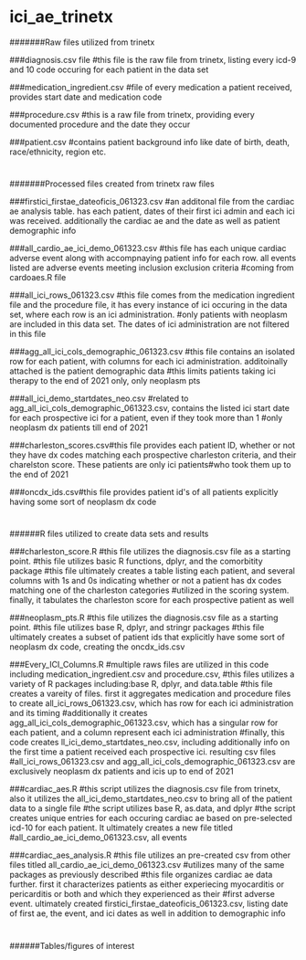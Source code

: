# ici_ae_trinetx
#######Raw files utilized from trinetx

###diagnosis.csv file
#this file is the raw file from trinetx, listing every icd-9 and 10 code occuring for each patient in the data set

###medication_ingredient.csv
#file of every medication a patient received, provides start date and medication code

###procedure.csv
#this is a raw file from trinetx, providing every documented procedure and the date they occur

###patient.csv
#contains patient background info like date of birth, death, race/ethnicity, region etc. 
#
#
#
#
#
#######Processed files created from trinetx raw files

###firstici_firstae_dateoficis_061323.csv
#an additonal file from the cardiac ae analysis table. has each patient, dates of their first ici admin and each ici was received. additionally the cardiac ae and the date as well as patient demographic info

###all_cardio_ae_ici_demo_061323.csv
#this file has each unique cardiac adverse event along with accompnaying patient info for each row. all events listed are adverse events meeting inclusion exclusion criteria
#coming from cardoaes.R file

###all_ici_rows_061323.csv
#this file comes from the medication ingredient file and the procedure file, it has every instance of ici occuring in the data set, where each row is an ici administration.
#only patients with neoplasm are included in this data set. The dates of ici administration are not filtered in this file

###agg_all_ici_cols_demographic_061323.csv
#this file contains an isolated row for each patient, with columns for each ici administration. additoinally attached is the patient demographic data
#this limits patients taking ici therapy to the end of 2021 only, only neoplasm pts

###all_ici_demo_startdates_neo.csv
#related to agg_all_ici_cols_demographic_061323.csv, contains the listed ici start date for each prospective ici for a patient, even if they took more than 1
#only neoplasm dx patients till end of 2021

###charleston_scores.csv#this file provides each patient ID, whether or not they have dx codes matching each prospective charleston criteria, and their charelston score. These patients are only ici patients#who took them up to the end of 2021

###oncdx_ids.csv#this file provides patient id's of all patients explicitly having some sort of neoplasm dx code
#
#
#
#
#
######R files utilized to create data sets and results

###charleston_score.R
#this file utilizes the diagnosis.csv file as a starting point.
#this file utilizes basic R functions, dplyr, and the comorbitity package
#this file ultimately creates a table listing each patient, and several columns with 1s and 0s indicating whether or not a patient has dx codes matching one of the charleston categories
#utilized in the scoring system. finally, it tabulates the charleston score for each prospective patient as well

###neoplasm_pts.R
#this file utilizes the diagnosis.csv file as a starting point.
#this file utilizes base R, dplyr, and stringr packages
#this file ultimately creates a subset of patient ids that explicitly have some sort of neoplasm dx code, creating the oncdx_ids.csv

###Every_ICI_Columns.R
#multiple raws files are utilized in this  code including medication_ingredient.csv and procedure.csv, 
#this files utilizes a variety of R packages including:base R, dplyr, and data.table
#this file creates a vareity of files. first it aggregates medication and procedure files to create all_ici_rows_061323.csv, which has row for each ici administration and its timing
#additionally it creates agg_all_ici_cols_demographic_061323.csv, which has a singular row for each patient, and a column represent each ici administration
#finally, this code creates ll_ici_demo_startdates_neo.csv, including additionally info on the first time a patient received each prospective ici. resulting csv files
#all_ici_rows_061323.csv and agg_all_ici_cols_demographic_061323.csv are exclusively neoplasm dx patients and icis up to end of 2021

###cardiac_aes.R
#this script utilizes the diagnosis.csv file from trinetx, also it utilizes the all_ici_demo_startdates_neo.csv to bring all of the patient data to a single file
#the script utilizes base R, as.data, and dplyr
#the script creates unique entries for each occuring cardiac ae based on pre-selected icd-10 for each patient. It ultimately creates a new file titled 
#all_cardio_ae_ici_demo_061323.csv, all events 

###cardiac_aes_analysis.R
#this file utilizes an pre-created csv from other files titled all_cardio_ae_ici_demo_061323.csv
#utilizes many of the same packages as previously described 
#this file organizes cardiac ae data further. first it characterizes patients as either experiecing myocarditis or pericarditis or both and which they experienced as their 
#first adverse event. ultimately created firstici_firstae_dateoficis_061323.csv, listing date of first ae, the event, and ici dates as well in addition to demographic info
#
#
#
#
#

######Tables/figures of interest

